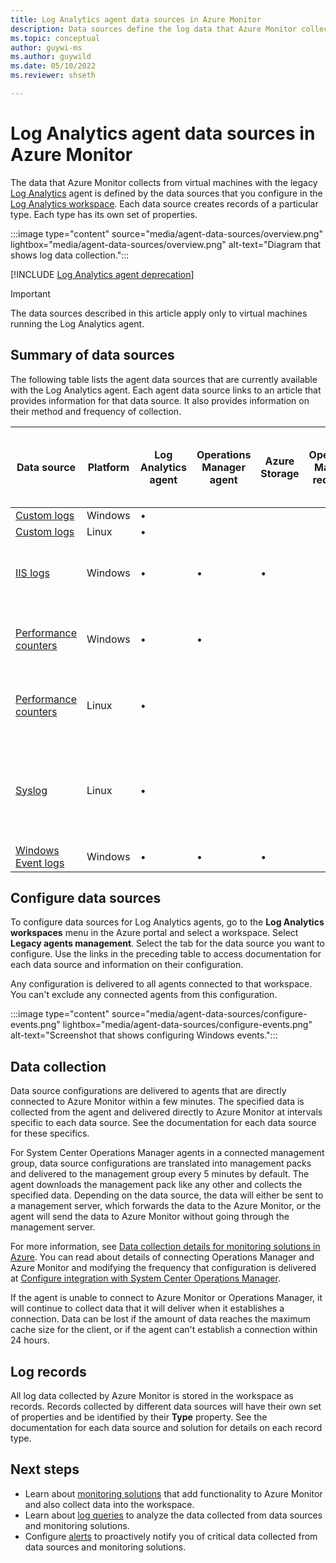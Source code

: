 ```yaml
---
title: Log Analytics agent data sources in Azure Monitor
description: Data sources define the log data that Azure Monitor collects from agents and other connected sources. This article describes how Azure Monitor uses data sources, explains how to configure them, and summarizes the different data sources available.
ms.topic: conceptual
author: guywi-ms
ms.author: guywild
ms.date: 05/10/2022
ms.reviewer: shseth

---
```


# Log Analytics agent data sources in Azure Monitor

The data that Azure Monitor collects from virtual machines with the legacy [Log Analytics](./log-analytics-agent.md) agent is defined by the data sources that you configure in the [Log Analytics workspace](../logs/data-platform-logs.md). Each data source creates records of a particular type. Each type has its own set of properties.

:::image type="content" source="media/agent-data-sources/overview.png" lightbox="media/agent-data-sources/overview.png" alt-text="Diagram that shows log data collection.":::

[!INCLUDE [Log Analytics agent deprecation](../../../includes/log-analytics-agent-deprecation.md)]

> [!IMPORTANT]
> The data sources described in this article apply only to virtual machines running the Log Analytics agent.

## Summary of data sources

The following table lists the agent data sources that are currently available with the Log Analytics agent. Each agent data source links to an article that provides information for that data source. It also provides information on their method and frequency of collection.

| Data source | Platform | Log Analytics agent | Operations Manager agent | Azure Storage | Operations Manager required? | Operations Manager agent data sent via management group | Collection frequency |
| --- | --- | --- | --- | --- | --- | --- | --- |
| [Custom logs](data-sources-custom-logs.md) | Windows |&#8226; |  | |  |  | On arrival. |
| [Custom logs](data-sources-custom-logs.md) | Linux   |&#8226; |  | |  |  | On arrival. |
| [IIS logs](data-sources-iis-logs.md) | Windows |&#8226; |&#8226; |&#8226; |  |  |Depends on the Log File Rollover setting. |
| [Performance counters](data-sources-performance-counters.md) | Windows |&#8226; |&#8226; |  |  |  |As scheduled, minimum of 10 seconds. |
| [Performance counters](data-sources-performance-counters.md) | Linux |&#8226; |  |  |  |  |As scheduled, minimum of 10 seconds. |
| [Syslog](data-sources-syslog.md) | Linux |&#8226; |  |  |  |  |From Azure Storage is 10 minutes. From agent is on arrival. |
| [Windows Event logs](data-sources-windows-events.md) |Windows |&#8226; |&#8226; |&#8226; |  |&#8226; | On arrival. |

## Configure data sources

To configure data sources for Log Analytics agents, go to the **Log Analytics workspaces** menu in the Azure portal and select a workspace. Select **Legacy agents management**. Select the tab for the data source you want to configure. Use the links in the preceding table to access documentation for each data source and information on their configuration.

Any configuration is delivered to all agents connected to that workspace. You can't exclude any connected agents from this configuration.

:::image type="content" source="media/agent-data-sources/configure-events.png" lightbox="media/agent-data-sources/configure-events.png" alt-text="Screenshot that shows configuring Windows events.":::

## Data collection

Data source configurations are delivered to agents that are directly connected to Azure Monitor within a few minutes. The specified data is collected from the agent and delivered directly to Azure Monitor at intervals specific to each data source. See the documentation for each data source for these specifics.

For System Center Operations Manager agents in a connected management group, data source configurations are translated into management packs and delivered to the management group every 5 minutes by default. The agent downloads the management pack like any other and collects the specified data. Depending on the data source, the data will either be sent to a management server, which forwards the data to the Azure Monitor, or the agent will send the data to Azure Monitor without going through the management server.

For more information, see [Data collection details for monitoring solutions in Azure](../monitor-reference.md). You can read about details of connecting Operations Manager and Azure Monitor and modifying the frequency that configuration is delivered at [Configure integration with System Center Operations Manager](./om-agents.md).

If the agent is unable to connect to Azure Monitor or Operations Manager, it will continue to collect data that it will deliver when it establishes a connection. Data can be lost if the amount of data reaches the maximum cache size for the client, or if the agent can't establish a connection within 24 hours.

## Log records

All log data collected by Azure Monitor is stored in the workspace as records. Records collected by different data sources will have their own set of properties and be identified by their **Type** property. See the documentation for each data source and solution for details on each record type.

## Next steps

* Learn about [monitoring solutions](/previous-versions/azure/azure-monitor/insights/solutions) that add functionality to Azure Monitor and also collect data into the workspace.
* Learn about [log queries](../logs/log-query-overview.md) to analyze the data collected from data sources and monitoring solutions.
* Configure [alerts](../alerts/alerts-overview.md) to proactively notify you of critical data collected from data sources and monitoring solutions.
